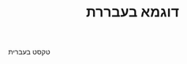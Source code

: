 ﻿---
title: דוגמא בעבררת
description: "תיאור בעברית"
tags: crypto kaspa
permalink: /writing/post1
categories: writing
---

טקסט בעברית
